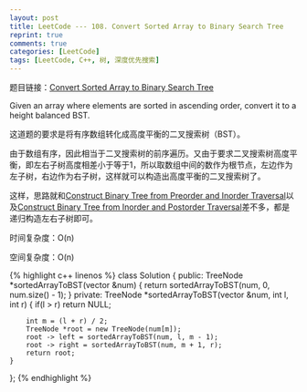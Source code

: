 ```yaml
---
layout: post
title: LeetCode --- 108. Convert Sorted Array to Binary Search Tree
reprint: true
comments: true
categories: [LeetCode]
tags: [LeetCode, C++, 树, 深度优先搜索]
---
```



题目链接：[Convert Sorted Array to Binary Search Tree](https://oj.leetcode.com/problems/convert-sorted-array-to-binary-search-tree/ ) 

Given an array where elements are sorted in ascending order, convert it to a height balanced BST. 

这道题的要求是将有序数组转化成高度平衡的二叉搜索树（BST）。

由于数组有序，因此相当于二叉搜索树的前序遍历。又由于要求二叉搜索树高度平衡，即左右子树高度相差小于等于1，所以取数组中间的数作为根节点，左边作为左子树，右边作为右子树，这样就可以构造出高度平衡的二叉搜索树了。

这样，思路就和[Construct Binary Tree from Preorder and Inorder Traversal](http://www.makuiyu.cn/2015/03/LeetCode_105.%20Construct%20Binary%20Tree%20from%20Preorder%20and%20Inorder%20Traversal/ )以及[Construct Binary Tree from Inorder and Postorder Traversal](http://www.makuiyu.cn/2015/03/LeetCode_106.%20Construct%20Binary%20Tree%20from%20Inorder%20and%20Postorder%20Traversal/ )差不多，都是递归构造左右子树即可。

时间复杂度：O(n)

空间复杂度：O(n)

{% highlight c++ linenos %}
class Solution 
{
public:
    TreeNode *sortedArrayToBST(vector<int> &num) 
    {
        return sortedArrayToBST(num, 0, num.size() - 1);
    }
private:
    TreeNode *sortedArrayToBST(vector<int> &num, int l, int r)
    {
        if(l > r)
            return NULL;
        
        int m = (l + r) / 2;
        TreeNode *root = new TreeNode(num[m]);
        root -> left = sortedArrayToBST(num, l, m - 1);
        root -> right = sortedArrayToBST(num, m + 1, r);
        return root;
    }
};
{% endhighlight %}
